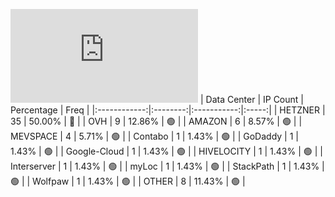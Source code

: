 ![Diagramm](https://github.com/obajay/StateSync-snapshots/blob/main/Projects/Aura/1/README.md)
| Data Center | IP Count | Percentage | Freq |
|:------------:|:--------:|:-----------:|:-----:|
| HETZNER | 35 | 50.00% | 🔴 |
| OVH | 9 | 12.86% | 🟢 |
| AMAZON | 6 | 8.57% | 🟢 |
| MEVSPACE | 4 | 5.71% | 🟢 |
| Contabo | 1 | 1.43% | 🟢 |
| GoDaddy | 1 | 1.43% | 🟢 |
| Google-Cloud | 1 | 1.43% | 🟢 |
| HIVELOCITY | 1 | 1.43% | 🟢 |
| Interserver | 1 | 1.43% | 🟢 |
| myLoc | 1 | 1.43% | 🟢 |
| StackPath | 1 | 1.43% | 🟢 |
| Wolfpaw | 1 | 1.43% | 🟢 |
| OTHER | 8 | 11.43% | 🟢 |